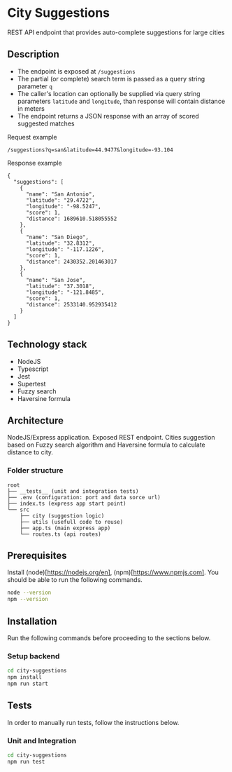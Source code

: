 # City Suggestions

REST API endpoint that provides auto-complete suggestions for large cities

## Description

- The endpoint is exposed at `/suggestions`
- The partial (or complete) search term is passed as a query string parameter `q`
- The caller's location can optionally be supplied via query string parameters `latitude` and `longitude`, than response will contain distance in meters 
- The endpoint returns a JSON response with an array of scored suggested matches

Request example

```
/suggestions?q=san&latitude=44.9477&longitude=-93.104
```

Response example

```
{
  "suggestions": [
    {
      "name": "San Antonio",
      "latitude": "29.4722",
      "longitude": "-98.5247",
      "score": 1,
      "distance": 1689610.518055552
    },
    {
      "name": "San Diego",
      "latitude": "32.8312",
      "longitude": "-117.1226",
      "score": 1,
      "distance": 2430352.201463017
    },
    {
      "name": "San Jose",
      "latitude": "37.3018",
      "longitude": "-121.8485",
      "score": 1,
      "distance": 2533140.952935412
    }
  ]
}

```

## Technology stack

- NodeJS
- Typescript
- Jest
- Supertest
- Fuzzy search
- Haversine formula

## Architecture

NodeJS/Express application. Exposed REST endpoint. Cities suggestion based on Fuzzy search algorithm and Haversine formula to calculate distance to city.

### Folder structure

```
root
├── __tests__ (unit and integration tests)
├── .env (configuration: port and data sorce url)
├── index.ts (express app start point)
└── src
    ├── city (suggestion logic)
    ├── utils (usefull code to reuse)
    ├── app.ts (main express app)
    └── routes.ts (api routes)
```

## Prerequisites

Install (node)[https://nodejs.org/en], (npm)[https://www.npmjs.com]. You should be able to run the following commands.

```bash
node --version
npm --version
```

## Installation

Run the following commands before proceeding to the sections below.

### Setup backend

```bash
cd city-suggestions
npm install
npm run start
```

## Tests

In order to manually run tests, follow the instructions below.

### Unit and Integration

```bash
cd city-suggestions
npm run test
```

